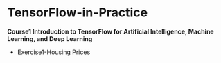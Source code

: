 # TensorFlow-in-Practice
**Course1 Introduction to TensorFlow for Artificial Intelligence, Machine Learning, and Deep Learning**
- Exercise1-Housing Prices
  
